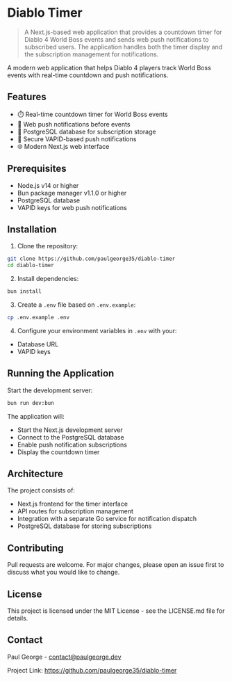 # Diablo Timer

> A Next.js-based web application that provides a countdown timer for Diablo 4 World Boss events and sends web push notifications to subscribed users.
> The application handles both the timer display and the subscription management for notifications.

A modern web application that helps Diablo 4 players track World Boss events with real-time countdown and push notifications.

## Features

- ⏱️ Real-time countdown timer for World Boss events
- 🔔 Web push notifications before events
- 💾 PostgreSQL database for subscription storage
- 🔐 Secure VAPID-based push notifications
- 🌐 Modern Next.js web interface

## Prerequisites

- Node.js v14 or higher
- Bun package manager v1.1.0 or higher
- PostgreSQL database
- VAPID keys for web push notifications

## Installation

1. Clone the repository:
```bash
git clone https://github.com/paulgeorge35/diablo-timer
cd diablo-timer
```

2. Install dependencies:
```bash
bun install
```

3. Create a `.env` file based on `.env.example`:
```bash
cp .env.example .env
```

4. Configure your environment variables in `.env` with your:
- Database URL
- VAPID keys

## Running the Application

Start the development server:
```bash
bun run dev:bun
```

The application will:
- Start the Next.js development server
- Connect to the PostgreSQL database
- Enable push notification subscriptions
- Display the countdown timer

## Architecture

The project consists of:
- Next.js frontend for the timer interface
- API routes for subscription management
- Integration with a separate Go service for notification dispatch
- PostgreSQL database for storing subscriptions

## Contributing

Pull requests are welcome. For major changes, please open an issue first to discuss what you would like to change.

## License

This project is licensed under the MIT License - see the LICENSE.md file for details.

## Contact

Paul George - contact@paulgeorge.dev

Project Link: https://github.com/paulgeorge35/diablo-timer
